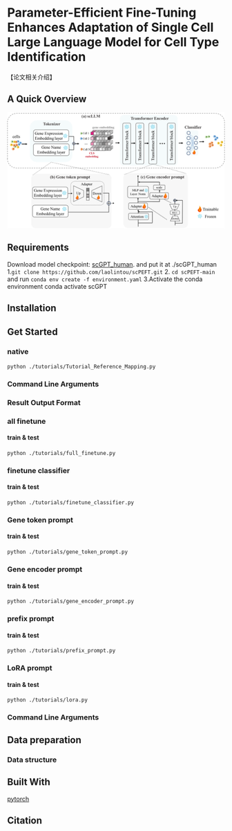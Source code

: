 # Parameter-Efficient Fine-Tuning Enhances Adaptation of Single Cell Large Language Model for Cell Type Identification
【论文相关介绍】
## A Quick Overview
![overview](IMG/overview.png)

## Requirements
Download model checkpoint: [scGPT_human](https://drive.google.com/drive/folders/1oWh_-ZRdhtoGQ2Fw24HP41FgLoomVo-y). and put it at ./scGPT_human
  1.``` git clone https://github.com/laolintou/scPEFT.git ```
  2. ```cd scPEFT-main``` and run ```conda env create -f environment.yaml```
  3.Activate the conda environment conda activate scGPT
## Installation
## Get Started
### native 
```
python ./tutorials/Tutorial_Reference_Mapping.py
```
### Command Line Arguments

### Result Output Format
### all finetune
#### train & test
```
python ./tutorials/full_finetune.py
```
### finetune classifier
#### train & test
```
python ./tutorials/finetune_classifier.py
```
### Gene token prompt
#### train & test
```
python ./tutorials/gene_token_prompt.py
```
### Gene encoder prompt
#### train & test
```
python ./tutorials/gene_encoder_prompt.py
```
### prefix prompt
#### train & test
```
python ./tutorials/prefix_prompt.py
```
### LoRA prompt
#### train & test
```
python ./tutorials/lora.py
```
### Command Line Arguments
## Data preparation
### Data structure

## Built With
[pytorch](https://pytorch.org/)
## Citation
